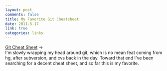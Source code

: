 ```yaml
--- 
layout: post
comments: false
title: My Favorite Git Cheatsheet
date: 2011-5-17
link: true
categories: links
---
```

<a title="Git Cheat Sheet" href="http://zrusin.blogspot.com/2007/09/git-cheat-sheet.html">Git Cheat Sheet</a> →<br /> I'm slowly wrapping my head around git, which is no mean feat coming from hg, after subversion, and cvs back in the day. Toward that end I've been searching for a decent cheat sheet, and so far this is my favorite.

&nbsp;
